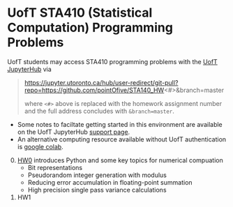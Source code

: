 # UofT STA410 (Statistical Computation) Programming Problems

UofT students may access STA410 programming problems with the [UofT JupyterHub](https://jupyter.utoronto.ca) via

> https://jupyter.utoronto.ca/hub/user-redirect/git-pull?repo=https://github.com/pointOfive/STA140_HW<#>&branch=master
> 
> where `<#>` above is replaced with the homework assignment number and the full address concludes with `&branch=master`.


- Some notes to faciltate getting started in this environment are available on the UofT JupyterHub [support page](https://act.utoronto.ca/jupyterhub-support/).
- An alternative computing resource available without UofT authentication is [google colab](http://colab.research.google.com).

0. [HW0](https://github.com/pointOfive/STA410_HW0) introduces Python and some key topics for numerical compuation 
   - Bit representations
   - Pseudorandom integer generation with modulus
   - Reducing error accumulation in floating-point summation
   - High precision single pass variance calculations
1. HW1
